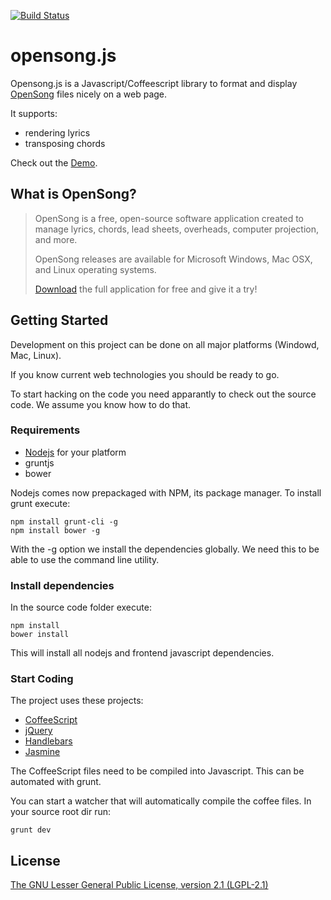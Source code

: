 [![Build Status](https://travis-ci.org/deepflame/opensong.js.png?branch=master)](https://travis-ci.org/deepflame/opensong.js)

# opensong.js

Opensong.js is a Javascript/Coffeescript library to format and display [OpenSong](http://opensong.org) files nicely on a web page.

It supports:

- rendering lyrics
- transposing chords

Check out the [Demo](http://deepflame.github.com/opensong.js/ "Demo").

## What is OpenSong?

> OpenSong is a free, open-source software application created to manage lyrics, chords, lead sheets, overheads, computer projection, and more.
>
> OpenSong releases are available for Microsoft Windows, Mac OSX, and Linux operating systems.
>
> [Download](http://opensong.org/d/downloads) the full application for free and give it a try!


## Getting Started

Development on this project can be done on all major platforms (Windowd, Mac, Linux).

If you know current web technologies you should be ready to go.

To start hacking on the code you need apparantly to check out the source code. We assume you know how to do that.

### Requirements

  - [Nodejs](http://nodejs.org/ "Nodejs") for your platform
  - gruntjs
  - bower

Nodejs comes now prepackaged with NPM, its package manager. To install grunt execute:

    npm install grunt-cli -g
    npm install bower -g

With the -g option we install the dependencies globally. We need this to be able to use the command line utility.

### Install dependencies

In the source code folder execute:

    npm install
    bower install

This will install all nodejs and frontend javascript dependencies.

### Start Coding

The project uses these projects:

  - [CoffeeScript](http://coffeescript.org/ "CoffeeScript")
  - [jQuery](http://jquery.com/ "jQuery")
  - [Handlebars](http://handlebarsjs.com/ "Handlebars")
  - [Jasmine](http://pivotal.github.com/jasmine/ "Jasmine")

The CoffeeScript files need to be compiled into Javascript. This can be automated with grunt.

You can start a watcher that will automatically compile the coffee files. In your source root dir run:

    grunt dev


## License

[The GNU Lesser General Public License, version 2.1 (LGPL-2.1)](http://www.opensource.org/licenses/lgpl-2.1.php)

